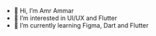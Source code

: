 - 👋 Hi, I’m Amr Ammar
- 👀 I’m interested in UI/UX and Flutter
- 🌱 I’m currently learning Figma, Dart and Flutter

<!---
amrammar22/amrammar22 is a ✨ special ✨ repository because its `README.md` (this file) appears on your GitHub profile.
You can click the Preview link to take a look at your changes.
--->
